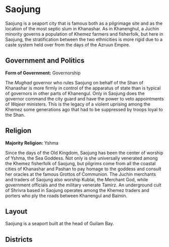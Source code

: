 # Saojung

Saojung is a seaport city that is famous both as a pilgrimage site and as the location of the most septic slum in Khanashar. As in Khanenghul, a Juchin minority governs a population of Khemez farmers and fisherfolk, but here in Saojung, the stratification between the two ethnicities is more rigid due to a caste system held over from the days of the Azruun Empire. 

## Government and Politics

**Form of Government:** Governorship

The _Mughad_ governor who rules Saojung on behalf of the Shan of Khanashar is more firmly in control of the apparatus of state than is typical of governors in other parts of Khanengul. Only in Saojung does the governor command the city guard and have the power to veto appointments of _Wajeer_ ministers. This is the legacy of a violent uprising among the Khemez some generations ago that had to be suppressed by troops loyal to the Shan.

## Religion

**Majority Religion:** Yshma

Since the days of the Old Kingdom, Saojung has been the center of worship of Yshma, the Sea Goddess. Not only is she universally venerated among the Khemez fisherfolk of Saojung, but pilgrims come from all the coastal cities of Khanashar and Pashan to pay homage to the goddess and consult her oracles at the famous Grottos of Communion. The Juchin merchants and traders of Saojung also worship Kublai, the Merchant God, while government officials and the military venerate Tamirz. An underground cult of Shrivra based in Saojung operates among the Khemez traders and porters who ply the roads between Khanengul and Baimin.

## Layout

Saojung is a seaport built at the head of Guilam Bay.

## Districts

